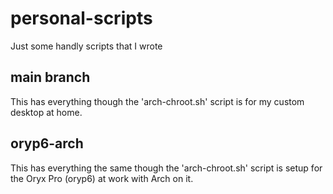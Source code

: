 # personal-scripts
Just some handly scripts that I wrote

## main branch

This has everything though the 'arch-chroot.sh' script is for my custom desktop at home.

## oryp6-arch

This has everything the same though the 'arch-chroot.sh' script is setup for the Oryx Pro (oryp6) at work with Arch on it. 
